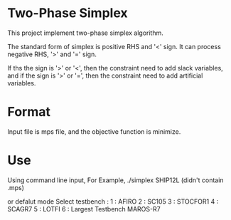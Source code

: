 # Two-Phase Simplex
This project implement two-phase simplex algorithm.

The standard form of simplex is positive RHS and '<' sign.
It can process negative RHS, '>' and '=' sign.

If ths the sign is '>' or '<', then the constraint need to add slack variables, and
if the sign is '>' or '=', then the constraint need to add artificial variables.

# Format
Input file is mps file, and the objective function is minimize.

# Use
Using command line input,
For Example,
./simplex SHIP12L
(didn't contain .mps)

or defalut mode 
Select testbench :
1 : AFIRO
2 : SC105
3 : STOCFOR1
4 : SCAGR7
5 : LOTFI
6 : Largest Testbench MAROS-R7

